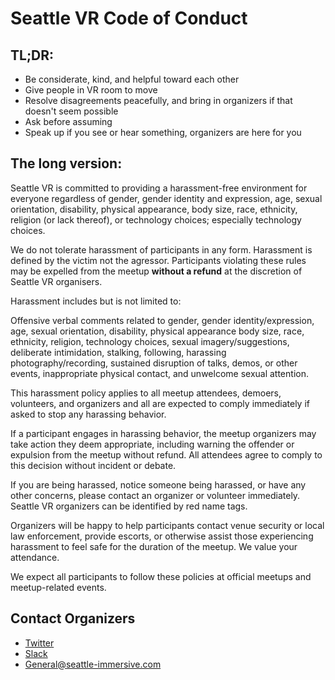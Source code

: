 # Seattle VR Code of Conduct 

## TL;DR:
- Be considerate, kind, and helpful toward each other
- Give people in VR room to move
- Resolve disagreements peacefully, and bring in organizers if that doesn't seem possible
- Ask before assuming
- Speak up if you see or hear something, organizers are here for you

## The long version:

Seattle VR is committed to providing a harassment-free environment for everyone regardless of gender, gender identity and expression, age, sexual orientation, disability, physical appearance, body size, race, ethnicity, religion (or lack thereof), or technology choices; especially technology choices.

We do not tolerate harassment of participants in any form. Harassment is defined by the victim not the agressor. Participants violating these rules may be expelled from the meetup **without a refund** at the discretion of Seattle VR organisers.

Harassment includes but is not limited to:

Offensive verbal comments related to gender, gender identity/expression, age, sexual orientation, disability, physical appearance body size, race, ethnicity, religion, technology choices, sexual imagery/suggestions, deliberate intimidation, stalking, following, harassing photography/recording, sustained disruption of talks, demos, or other events, inappropriate physical contact, and unwelcome sexual attention. 

This harassment policy applies to all meetup attendees, demoers, volunteers, and organizers and all are expected to comply immediately if asked to stop any harassing behavior.

If a participant engages in harassing behavior, the meetup organizers may take action they deem appropriate, including warning the offender or expulsion from the meetup without refund. All attendees agree to comply to this decision without incident or debate.

If you are being harassed, notice someone being harassed, or have any other concerns, please contact an organizer or volunteer immediately. Seattle VR organizers can be identified by red name tags.

Organizers will be happy to help participants contact venue security or local law enforcement, provide escorts, or otherwise assist those experiencing harassment to feel safe for the duration of the meetup. We value your attendance.

We expect all participants to follow these policies at official meetups and meetup-related events.

## Contact Organizers
- [Twitter](https://twitter.com/seattlevr)
- [Slack](http://bit.ly/SeattleVRSlackSubscribe)
- [General@seattle-immersive.com](mailTo:general@seattle-immersive.com)
